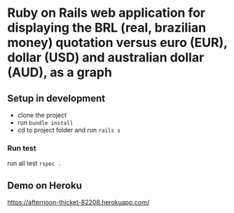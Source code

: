 # Ruby on Rails web application for displaying the BRL (real, brazilian money) quotation versus euro (EUR), dollar (USD) and australian dollar (AUD), as a graph

## Setup in development
- clone the project
- run `bundle install`
- cd to project folder and run `rails s`

### Run test
run all test `rspec .`

## Demo on Heroku
https://afternoon-thicket-82208.herokuapp.com/
